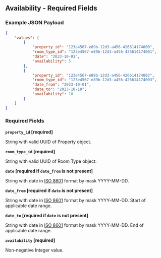 ## Availability - Required Fields

### Example JSON Payload
```json
{
    "values": [
        {
            "property_id": "123e4567-e89b-12d3-a456-426614174000",
            "room_type_id": "123e4567-e89b-12d3-a456-426614174001",
            "date": "2023-10-01",
            "availability": 5
        },
        {
            "property_id": "123e4567-e89b-12d3-a456-426614174002",
            "room_type_id": "123e4567-e89b-12d3-a456-426614174003",
            "date_from": "2023-10-01",
            "date_to": "2023-10-10",
            "availability": 10
        }
    ]
}
```

### Required Fields

**`property_id` [required]**

String with valid UUID of Property object.

**`room_type_id` [required]**

String with valid UUID of Room Type object.

**`date` [required if `date_from` is not present]**

String with date in [ISO 8601](https://www.iso.org/iso-8601-date-and-time-format.html) format by mask YYYY-MM-DD.

**`date_from` [required if `date` is not present]**

String with date in [ISO 8601](https://www.iso.org/iso-8601-date-and-time-format.html) format by mask YYYY-MM-DD. Start of applicable date range.

**`date_to` [required if `date` is not present]**

String with date in [ISO 8601](https://www.iso.org/iso-8601-date-and-time-format.html) format by mask YYYY-MM-DD. End of applicable date range.

**`availability` [required]**

Non-negative Integer value.